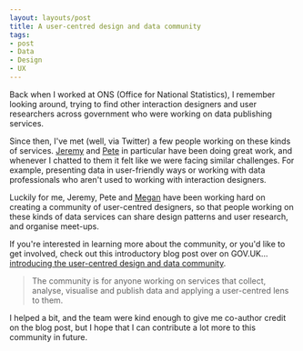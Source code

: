 ```yaml
---
layout: layouts/post
title: A user-centred design and data community
tags:
- post
- Data
- Design
- UX
---
```


<p>Back when I worked at ONS (Office for National Statistics), I remember looking around, trying to find other interaction designers and user researchers across government who were working on data publishing services.</p>

Since then, I've met (well, via Twitter) a few people working on these kinds of services. [Jeremy](https://twitter.com/jeremyhhy) and [Pete](https://twitter.com/peterjobes) in particular have been doing great work, and whenever I chatted to them it felt like we were facing similar challenges. For example, presenting data in user-friendly ways or working with data professionals who aren't used to working with interaction designers.

Luckily for me, Jeremy, Pete and [Megan](https://twitter.com/Rodgermegan) have been working hard on creating a community of user-centred designers, so that people working on these kinds of data services can share design patterns and user research, and organise meet-ups.

If you're interested in learning more about the community, or you'd like to get involved, check out this introductory blog post over on GOV.UK… [introducing the user-centred design and data community](https://designnotes.blog.gov.uk/2020/10/05/introducing-the-user-centred-design-and-data-community/).

> The community is for anyone working on services that collect, analyse, visualise and publish data and applying a user-centred lens to them.

I helped a bit, and the team were kind enough to give me co-author credit on the blog post, but I hope that I can contribute a lot more to this community in future.